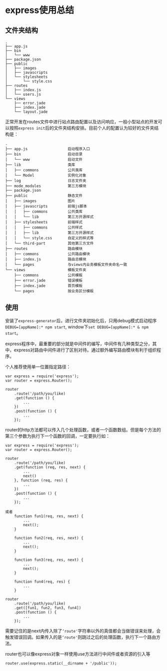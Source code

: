 # express使用总结

## 文件夹结构

```
.
├── app.js
├── bin
│   └── www
├── package.json
├── public
│   ├── images
│   ├── javascripts
│   └── stylesheets
│       └── style.css
├── routes
│   ├── index.js
│   └── users.js
└── views
    ├── error.jade
    ├── index.jade
    └── layout.jade
```

正常开发在routes文件中进行站点路由配置以及访问响应，一般小型站点的开发可以按照`express init`后的文件夹结构安排。目前个人的配置认为较好的文件夹结构是：

```
.
├── app.js                  启动程序入口
├── bin                     启动目录
│   └── www                 启动文件
├── lib                     类库
│   ├── commons             公共类库
│   └── Model               实例化对象
├── log                     日志文件夹
├── mode_modules            第三方模块
├── package.json
├── public                  静态文件
│   ├── images              图片
│   ├── javascripts         前端js脚本
│   │   ├── commons         公共类库
│   │   └── lib             第三方开源样式
│   ├── stylesheets         前端样式
│   │   ├── commons         公共样式
│   │   ├── lib             第三方开源样式
│   │   └── style.css       自定义的样式等
│   └── third-part          其他第三方文件
├── routes                  路由模块
│   ├── commons             公共路由模块
│   ├── index.js            路由总模块
│   └── pages               与views内业务模板文件夹命名一致
└── views                   模板文件夹
    ├── commons             公共模板
    ├── error.jade          错误模板
    ├── index.jade          首页模板
    └── pages               按业务区分模板             

```

## 使用

安装了`express-generator`后，进行文件夹初始化后，只用debug模式启动程序`DEBUG=[appName]:* npm start`, window下`set DEBUG=[appName]:* & npm start`。

express程序中，最重要的部分就是中间件的编写，中间件有几种类型之分，其中，express对路由中间件进行了区别对待。通过额外编写路由模块有利于组织程序。

个人推荐使用单一位置指定路径：

```
var express = require('express');
var router = express.Router();

router
    .route('/path/you/like)
    .get(function () {
        ...
    })
    .post(function () {
        ...
    });
```

router的http方法都可以传入几个处理函数，或者一个函数数组。但是每个方法的第三个参数为执行下一个函数的回调，一定要执行如：

```
var express = require('express');
var router = express.Router();

router
    .route('/path/you/like)
    .get(function (req, res, next) {
        ...
        next()
    }, function (req, res) {
        ...
    })
    .post(function () {
        ...
    });

或者
    function fun1(req, res, next) {
        ...
        next();
    }
    
    function fun2(req, res, next) {
        ...
        next();
    }
    
    function fun3(req, res, next) {
        ...
        next();
    }
    
    function fun4(req, res) {
        ...
    }

router
    .route('/path/you/like)
    .get([fun1, fun2, fun3, fun4])
    .post(function () {
        ...
    });
```

需要记住的是next内传入除了`‘route'`字符串以外的真值都会当做错误来处理，会触发错误回调。如果传入的是`‘route'`则跳过之后的处理函数，执行下一个路由方法。

router也可以像express对象一样使用use方法进行中间件或者资源的引入等

```
router.use(express.static(__dirname + '/public'));
```